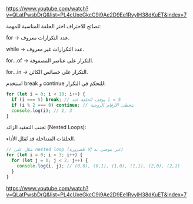 https://www.youtube.com/watch?v=QLatPwsbDrQ&list=PL4cUxeGkcC9i9Ae2D9Ee1RvylH38dKuET&index=7

نصائح للاحتراف
اختر الحلقة المناسبة للمهمة:

for → عدد التكرارات معروف.

while → عدد التكرارات غير معروف.

for...of → التكرار على عناصر المصفوفة.

for...in → التكرار على خصائص الكائن.

استخدم break و continue للتحكم في التكرار:

```javascript
for (let i = 0; i < 10; i++) {
  if (i === 5) break; // يوقف الحلقة عند i = 5
  if (i % 2 === 0) continue; // يتخطى الأرقام الزوجية
  console.log(i); // 1, 3
}
```

تجنب التعقيد الزائد (Nested Loops):

الحلقات المتداخلة قد تُقلل الأداء.

```javascript
// مثال على nested loop (غير موصى به إلا للضرورة)
for (let i = 0; i < 3; i++) {
  for (let j = 0; j < 2; j++) {
    console.log(i, j); // (0,0), (0,1), (1,0), (1,1), (2,0), (2,1)
  }
}
```




https://www.youtube.com/watch?v=QLatPwsbDrQ&list=PL4cUxeGkcC9i9Ae2D9Ee1RvylH38dKuET&index=7
